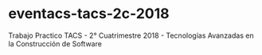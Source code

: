 # eventacs-tacs-2c-2018
Trabajo Practico TACS - 2° Cuatrimestre 2018 - Tecnologías Avanzadas en la Construcción de Software
